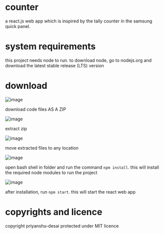 # counter
a react.js web app which is inspired by the tally counter in the samsung quick panel.

# system requirements
this project needs node to run. to download node, go to nodejs.org and download the latest stable release (LTS) version

# download
![image](https://user-images.githubusercontent.com/66972468/116812309-1d25a980-ab46-11eb-93fd-74acdbc8d01e.png)

download code files AS A ZIP

![image](https://user-images.githubusercontent.com/66972468/116812339-47776700-ab46-11eb-8e43-5d1d290cb53c.png)

extract zip

![image](https://user-images.githubusercontent.com/66972468/116812387-6fff6100-ab46-11eb-80a1-1fd092b60a65.png)

move extracted files to any location

![image](https://user-images.githubusercontent.com/66972468/116812430-9e7d3c00-ab46-11eb-96ac-22d608b9ebf2.png)

open bash shell in folder and run the command `npm install`. this will install the required node modules to run the project

![image](https://user-images.githubusercontent.com/66972468/116812472-d4babb80-ab46-11eb-8986-1ad4db4c754c.png)

after installation, run `npm start`. this will start the react web app

# copyrights and licence
copyright priyanshu-desai
protected under MIT licence
